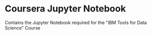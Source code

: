 # Coursera Jupyter Notebook
 Contains the Jupyter Notebook required for the "IBM Tools for Data Science" Course

